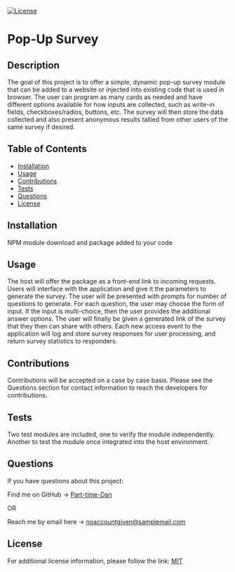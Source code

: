 
[![License](https://img.shields.io/badge/License-MIT-blue.svg)](https://choosealicense.com/licenses/mit/)
# Pop-Up Survey

## Description
The goal of this project is to offer a simple, dynamic pop-up survey module that can be added to a website or injected into existing code that is used in browser. The user can program as many cards as needed and have different options available for how inputs are collected, such as write-in fields, checkboxes/radios, buttons, etc. The survey will then store the data collected and also present anonymous results tallied from other users of the same survey if desired.

## Table of Contents
- [Installation](#installation)
- [Usage](#usage)
- [Contributions](#contributions)
- [Tests](#tests)
- [Questions](#questions)
- [License](#license)

## Installation
NPM module download and package added to your code

## Usage
The host will offer the package as a front-end link to incoming requests. Users will interface with the application and give it the parameters to generate the survey. The user will be presented with prompts for number of questions to generate. For each question, the user may choose the form of input. If the input is multi-choice, then the user provides the additional answer options. The user will finally be given a generated link of the survey that they then can share with others. Each new access event to the application will log and store survey responses for user processing, and return survey statistics to responders. 

## Contributions
Contributions will be accepted on a case by case basis. Please see the Questions section for contact information to reach the developers for contributions.

## Tests
Two test modules are included, one to verify the module independently. Another to test the module once integrated into the host environment.

## Questions
If you have questions about this project:

Find me on GitHub -> [Part-time-Dan](https://github.com/Part-time-Dan)

OR

Reach me by email here -> [noaccountgiven@samplemail.com](mailto:noaccountgiven@samplemail.com)


## License
For additional license information, please follow the link: [MIT](https://choosealicense.com/licenses/mit/)

